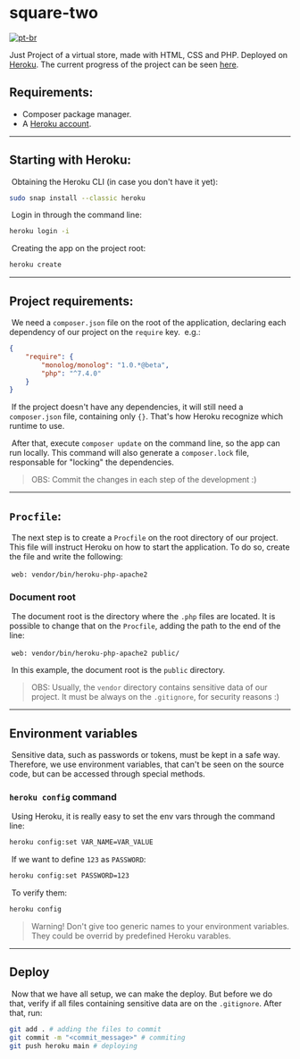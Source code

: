 # square-two

[![pt-br](https://img.shields.io/badge/lang-pt--br-green.svg)](https://github.com/rafomiya/square-two/README.pt-br.md)



Just
Project of a virtual store, made with HTML, CSS and PHP. Deployed on [Heroku](www.heroku.com).
The current progress of the project can be seen [here](https://square-two.herokuapp.com/).


## Requirements:

- Composer package manager.
- A [Heroku account](https://signup.heroku.com/login).



<hr>

## Starting with Heroku:

​	Obtaining the Heroku CLI (in case you don't have it yet):

```bash
sudo snap install --classic heroku
```

​	Login in through the command line:

```bash
heroku login -i
```

​	Creating the app on the project root:

```bash
heroku create
```

<hr>

## Project requirements:

​	We need a `composer.json` file on the root of the application, declaring each dependency of our project on the `require` key. 
​	e.g.:

```JSON
{
    "require": {
        "monolog/monolog": "1.0.*@beta",
        "php": "^7.4.0"
    }
}
```

​	If the project doesn't have any dependencies, it will still need a `composer.json` file, containing only `{}`. That's how Heroku recognize which runtime to use.

​	After that, execute `composer update` on the command line, so the app can run locally. This command will also generate a `composer.lock` file, responsable for "locking" the dependencies.

> OBS: Commit the changes in each step of the development :)



<hr>

## `Procfile`:

​	The next step is to create a `Procfile` on the root directory of our project. This file will instruct Heroku on how to start the application. To do so, create the file and write the following:

​	```web: vendor/bin/heroku-php-apache2```

### Document root

​	The document root is the directory where the `.php` files are located. It is possible to change that on the `Procfile`, adding the path to the end of the line:

​	```web: vendor/bin/heroku-php-apache2 public/```

​	In this example, the document root is the `public` directory.

> OBS: Usually, the `vendor` directory contains sensitive data of our project. It must be always on the `.gitignore`, for security reasons :)



<hr>

## Environment variables

​	Sensitive data, such as passwords or tokens, must be kept in a safe way. Therefore, we use environment variables, that can't be seen on the source code, but can be accessed through special methods.

### `heroku config` command

​	Using Heroku, it is really easy to set the env vars through the command line:

```bash
heroku config:set VAR_NAME=VAR_VALUE
```

​	If we want to define `123` as `PASSWORD`:

```bash
heroku config:set PASSWORD=123
```

​	To verify them:

```bash
heroku config
```

> Warning! Don't give too generic names to your environment variables. They could be overrid by predefined Heroku varables.



<hr>

## Deploy

​	Now that we have all setup, we can make the deploy. But before we do that, verify if all files containing sensitive data are on the `.gitignore`. After that, run:

```bash
git add . # adding the files to commit
git commit -m "<commit_message>" # commiting
git push heroku main # deploying
```
